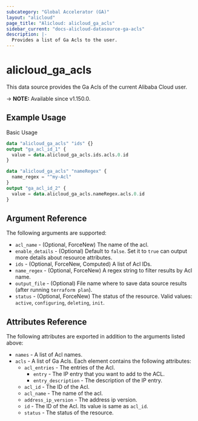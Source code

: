 ```yaml
---
subcategory: "Global Accelerator (GA)"
layout: "alicloud"
page_title: "Alicloud: alicloud_ga_acls"
sidebar_current: "docs-alicloud-datasource-ga-acls"
description: |-
  Provides a list of Ga Acls to the user.
---
```


# alicloud_ga_acls

This data source provides the Ga Acls of the current Alibaba Cloud user.

-> **NOTE:** Available since v1.150.0.

## Example Usage

Basic Usage

```terraform
data "alicloud_ga_acls" "ids" {}
output "ga_acl_id_1" {
  value = data.alicloud_ga_acls.ids.acls.0.id
}

data "alicloud_ga_acls" "nameRegex" {
  name_regex = "^my-Acl"
}
output "ga_acl_id_2" {
  value = data.alicloud_ga_acls.nameRegex.acls.0.id
}
```

## Argument Reference

The following arguments are supported:

* `acl_name` - (Optional, ForceNew) The name of the acl.
* `enable_details` - (Optional) Default to `false`. Set it to `true` can output more details about resource attributes.
* `ids` - (Optional, ForceNew, Computed)  A list of Acl IDs.
* `name_regex` - (Optional, ForceNew) A regex string to filter results by Acl name.
* `output_file` - (Optional) File name where to save data source results (after running `terraform plan`).
* `status` - (Optional, ForceNew) The status of the resource. Valid values: `active`, `configuring`, `deleting`, `init`.

## Attributes Reference

The following attributes are exported in addition to the arguments listed above:

* `names` - A list of Acl names.
* `acls` - A list of Ga Acls. Each element contains the following attributes:
  * `acl_entries` - The entries of the Acl.
    * `entry` - The IP entry that you want to add to the ACL.
    * `entry_description` - The description of the IP entry.
  * `acl_id` - The  ID of the Acl.
  * `acl_name` - The name of the acl.
  * `address_ip_version` - The address ip version.
  * `id` - The ID of the Acl. Its value is same as `acl_id`.
  * `status` - The status of the resource.